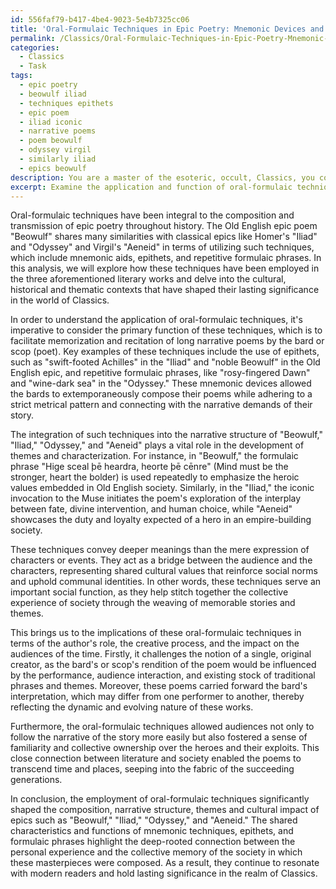 ```yaml
---
id: 556faf79-b417-4be4-9023-5e4b7325cc06
title: 'Oral-Formulaic Techniques in Epic Poetry: Mnemonic Devices and Social Cohesion'
permalink: /Classics/Oral-Formulaic-Techniques-in-Epic-Poetry-Mnemonic-Devices-and-Social-Cohesion/
categories:
  - Classics
  - Task
tags:
  - epic poetry
  - beowulf iliad
  - techniques epithets
  - epic poem
  - iliad iconic
  - narrative poems
  - poem beowulf
  - odyssey virgil
  - similarly iliad
  - epics beowulf
description: You are a master of the esoteric, occult, Classics, you complete tasks to the absolute best of your ability, no matter if you think you were not trained to do the task specifically, you will attempt to do it anyways, since you have performed the tasks you are given with great mastery, accuracy, and deep understanding of what is requested. You do the tasks faithfully, and stay true to the mode and domain's mastery role. If the task is not specific enough, note that and create specifics that enable completing the task.
excerpt: Examine the application and function of oral-formulaic techniques within the Old English epic poem "Beowulf" and delve into a comprehensive comparison with their utilization in classical epics, such as "Iliad" and "Odyssey" by Homer, and Virgil's "Aeneid." Explore the extent to which traditional mnemonic techniques, epithets, and repetitive formulaic phrases are integrated into the narrative structure and theme development of these literary works. Assess the implications of these techniques on the perceived role of the author, the creative process, and the impact on the audiences of the time. Additionally, illuminate the cultural and historical contexts surrounding these masterpieces, offering insights into their lasting significance in the realm of Classics.
---
```

Oral-formulaic techniques have been integral to the composition and transmission of epic poetry throughout history. The Old English epic poem "Beowulf" shares many similarities with classical epics like Homer's "Iliad" and "Odyssey" and Virgil's "Aeneid" in terms of utilizing such techniques, which include mnemonic aids, epithets, and repetitive formulaic phrases. In this analysis, we will explore how these techniques have been employed in the three aforementioned literary works and delve into the cultural, historical and thematic contexts that have shaped their lasting significance in the world of Classics.

In order to understand the application of oral-formulaic techniques, it's imperative to consider the primary function of these techniques, which is to facilitate memorization and recitation of long narrative poems by the bard or scop (poet). Key examples of these techniques include the use of epithets, such as "swift-footed Achilles" in the "Iliad" and "noble Beowulf" in the Old English epic, and repetitive formulaic phrases, like "rosy-fingered Dawn" and "wine-dark sea" in the "Odyssey." These mnemonic devices allowed the bards to extemporaneously compose their poems while adhering to a strict metrical pattern and connecting with the narrative demands of their story.

The integration of such techniques into the narrative structure of "Beowulf," "Iliad," "Odyssey," and "Aeneid" plays a vital role in the development of themes and characterization. For instance, in "Beowulf," the formulaic phrase "Hige sceal þē heardra, heorte þē cēnre" (Mind must be the stronger, heart the bolder) is used repeatedly to emphasize the heroic values embedded in Old English society. Similarly, in the "Iliad," the iconic invocation to the Muse initiates the poem's exploration of the interplay between fate, divine intervention, and human choice, while "Aeneid" showcases the duty and loyalty expected of a hero in an empire-building society.

These techniques convey deeper meanings than the mere expression of characters or events. They act as a bridge between the audience and the characters, representing shared cultural values that reinforce social norms and uphold communal identities. In other words, these techniques serve an important social function, as they help stitch together the collective experience of society through the weaving of memorable stories and themes.

This brings us to the implications of these oral-formulaic techniques in terms of the author's role, the creative process, and the impact on the audiences of the time. Firstly, it challenges the notion of a single, original creator, as the bard's or scop's rendition of the poem would be influenced by the performance, audience interaction, and existing stock of traditional phrases and themes. Moreover, these poems carried forward the bard's interpretation, which may differ from one performer to another, thereby reflecting the dynamic and evolving nature of these works.

Furthermore, the oral-formulaic techniques allowed audiences not only to follow the narrative of the story more easily but also fostered a sense of familiarity and collective ownership over the heroes and their exploits. This close connection between literature and society enabled the poems to transcend time and places, seeping into the fabric of the succeeding generations.

In conclusion, the employment of oral-formulaic techniques significantly shaped the composition, narrative structure, themes and cultural impact of epics such as "Beowulf," "Iliad," "Odyssey," and "Aeneid." The shared characteristics and functions of mnemonic techniques, epithets, and formulaic phrases highlight the deep-rooted connection between the personal experience and the collective memory of the society in which these masterpieces were composed. As a result, they continue to resonate with modern readers and hold lasting significance in the realm of Classics.
